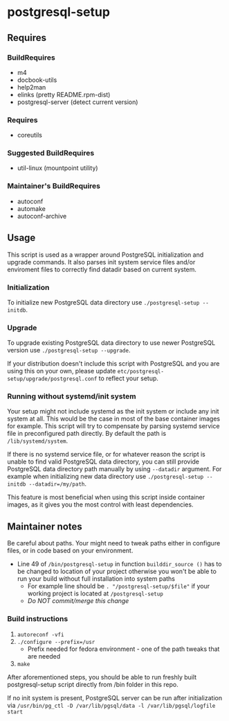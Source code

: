 # postgresql-setup

## Requires

### BuildRequires
- m4
- docbook-utils
- help2man
- elinks (pretty README.rpm-dist)
- postgresql-server (detect current version)

### Requires
- coreutils

### Suggested BuildRequires
- util-linux (mountpoint utility)

### Maintainer's BuildRequires
- autoconf
- automake
- autoconf-archive

## Usage
This script is used as a wrapper around PostgreSQL initialization and upgrade
commands. It also parses init system service files and/or enviroment files to
correctly find datadir based on current system.

### Initialization
To initialize new PostgreSQL data directory use `./postgresql-setup --initdb`.

### Upgrade
To upgrade existing PostgreSQL data directory to use newer PostgreSQL version
use `./postgresql-setup --upgrade`.

If your distribution doesn't include this
script with PostgreSQL and you are using this on your own, please update
`etc/postgresql-setup/upgrade/postgresql.conf` to reflect your setup.

### Running without systemd/init system
Your setup might not include systemd as the init system or include any
init system at all. This would be the case in most of the base container images
for example. This script will try to compensate by parsing systemd
service file in preconfigured path directly. By default the path is
`/lib/systemd/system`.

If there is no systemd service file, or for whatever reason the script is unable
to find valid PostgreSQL data directory, you can still provide PostgreSQL data
directory path manually by using `--datadir` argument. For example when
initializing new data directory use `./postgresql-setup --initdb --datadir=/my/path`.

This feature is most beneficial when using this script inside container images,
as it gives you the most control with least dependencies.

## Maintainer notes
Be careful about paths. Your might need to tweak paths either in configure
  files, or in code based on your environment.
- Line 49 of `/bin/postgresql-setup` in function `builddir_source ()` has to
  be changed to location of your project otherwise you won't be able to run your
  build without full installation into system paths
    - For example line should be `. "/postgresql-setup/$file"` if your
      working project is located at `/postgresql-setup`
    - *Do NOT commit/merge this change*

### Build instructions
1. `autoreconf -vfi`
2. `./configure --prefix=/usr`
    - Prefix needed for fedora environment - one of the path tweaks that are needed
3. `make`

After aforementioned steps, you should be able to run freshly built
postgresql-setup script directly from /bin folder in this repo.

If no init system is present, PostgreSQL server can be run after initialization
via `/usr/bin/pg_ctl -D /var/lib/pgsql/data -l /var/lib/pgsql/logfile start`